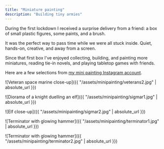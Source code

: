 ```yaml
---
title: "Miniature painting"
description: "Building tiny armies"
---
```


During the first lockdown I received a surprise delivery from a friend: a box of small plastic figures, some paints, and a brush.

It was the perfect way to pass time while we were all stuck inside. Quiet, hands-on, creative, and away from a screen.

Since that first box I've enjoyed collecting, building, and painting more miniatures, reading tie-in novels, and playing tabletop games with friends.

Here are a few selections from [my mini painting Instagram account](https://www.instagram.com/archaeovist/).

![Veteran space marine close-up]({{ "/assets/minipainting/veterans2.jpg" | absolute_url }})

![Diorama of a knight duelling an elf]({{ "/assets/minipainting/sigmar1.jpg" | absolute_url }})

![Elf close-up]({{ "/assets/minipainting/sigmar2.jpg" | absolute_url }})

![Terminator with glowing hammer]({{ "/assets/minipainting/terminator1.jpg" | absolute_url }})

![Terminator with glowing hammer]({{ "/assets/minipainting/terminator2.jpg" | absolute_url }})